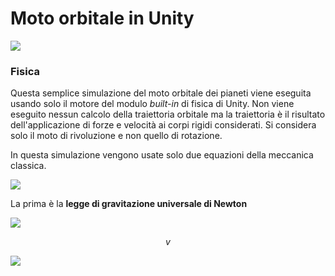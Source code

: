 # Moto orbitale in Unity

![](https://dl.dropboxusercontent.com/s/ziekoxun8flpd8o/diagram3.png?dl=1)

### Fisica
Questa semplice simulazione del moto orbitale dei pianeti viene eseguita usando solo il motore del modulo _built-in_ di fisica di Unity. Non viene eseguito nessun calcolo della traiettoria orbitale ma la traiettoria è il risultato dell'applicazione di forze e velocità ai corpi rigidi considerati. Si considera solo il moto di rivoluzione e non quello di rotazione.

In questa simulazione vengono usate solo due equazioni della meccanica classica.

![](https://dl.dropboxusercontent.com/s/ziekoxun8flpd8o/diagram3.png?dl=1)

La prima è la **legge di gravitazione universale di Newton**


![](https://dl.dropboxusercontent.com/s/ziekoxun8flpd8o/diagram3.png?dl=1) 
  
$$v$$

![](https://dl.dropboxusercontent.com/s/ziekoxun8flpd8o/diagram3.png?dl=1)




